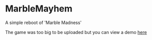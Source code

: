 # MarbleMayhem
A simple reboot of 'Marble Madness'

The game was  too big to be uploaded but you can view a demo [here](https://youtu.be/7FxBIxn6mcY)
